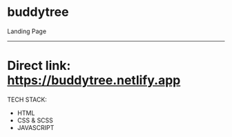 # buddytree

Landing Page

------------



# Direct link: https://buddytree.netlify.app




TECH STACK:
- HTML
- CSS & SCSS
- JAVASCRIPT
